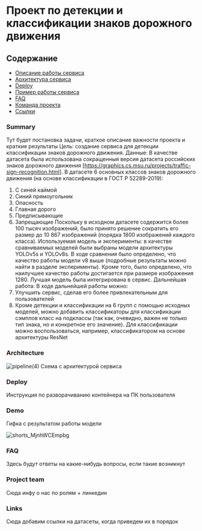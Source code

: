 # Проект по детекции и классификации знаков дорожного движения

## Содержание

- [Описание работы сервиса](#summary)
- [Архитектура сервиса](#architecture)
- [Deploy](#deploy)
- [Пример работы сервиса](#demo)
- [FAQ](#faq)
- [Команда проекта](#project-team)
- [Ссылки](#links)


### Summary

Тут будет постановка задачи, краткое описание важности проекта и краткие результаты
Цель: создание сервиса для детекции классификации знаков дорожного движения.
Данные: В качестве датасета была использована сокращенныя версия датасета российских знаков дорожного движения [https://graphics.cs.msu.ru/projects/traffic-sign-recognition.html]. В датасете 6 основных классов знаков дорожного движения (на основе классификации в ГОСТ Р 52289-2019):
1. С синей каймой
2. Синий прямоугольник
3. Опасность
4. Главная дорого
5. Предписывающие
6. Запрещающие 
Поскольку в исходном датасете содержится более 100 тысяч изображений, было принято решение сократить его размер до 10 867 изображений (порядка 1800 изображений каждого класса).
Используемая модель и эксперименты: в качестве сравниваемых моделей были выбраны модели архитектуры YOLOv5s и YOLOv8s. В ходе сравнения было определено, что качество работы модели v8 выше (подробные результаты можно найти в разделе эксперименты). Кроме того, было определено, что наилучшее качество работы достигается при размере изображения 1280.
Лучшая модель была интегрирована в сервис.
Дальнейшая работа: В ходе дальнейшей работы можно:
1. Улучшить сервис, сделав его более привлекательным для пользователей
2. Кроме детекции и классификации на 6 групп с помощью исходных моделей, можно добавить классификаторы для классификации сэмплов класс на подклассы (так как, очевидно, важен не только тип знака, но и конкретное его значение). Для классификации можно воспользоваться, например, классификатором на основе архитектуры ResNet
### Architecture
![pipeline(4)](https://github.com/MulhamShaheen/DL-team-6/assets/74207896/cd15bd7e-6ae6-4ad9-b10f-182b859c58e5)
Схема с архитектурой сервиса

### Deploy

Инструкция по разворачиванию контейнера на ПК пользователя

### Demo

Гифка с результатом работы модели

![shorts_MjnhWCEmpbg](https://github.com/MulhamShaheen/DL-team-6/assets/74207896/7c9e51e4-66c6-4aad-91ad-8ebae462c499)

### FAQ

Здесь будут ответы на какие-нибудь вопросы, если такие возникнут

### Project team

Сюда инфу о нас по ролям + линкедин

### Links

Сюда добавим ссылки на датасеты, когда приведем их в порядок
